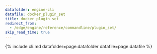 ```yaml
---
datafolder: engine-cli
datafile: docker_plugin_set
title: docker plugin set
redirect_from:
  - /edge/engine/reference/commandline/plugin_set/
skip_read_time: true
---
```

<!--
Sorry, but the contents of this page are automatically generated from
Docker's source code. If you want to suggest a change to the text that appears
here, you'll need to find the string by searching this repo:

https://github.com/docker/cli
-->
{% include cli.md datafolder=page.datafolder datafile=page.datafile %}
